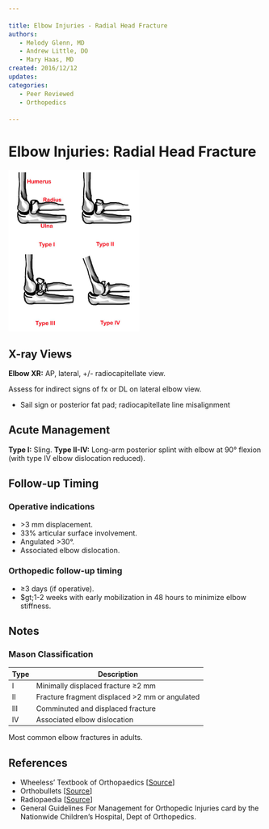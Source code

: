 ```yaml
---

title: Elbow Injuries - Radial Head Fracture
authors:
   - Melody Glenn, MD
   - Andrew Little, DO
   - Mary Haas, MD
created: 2016/12/12
updates:
categories:
   - Peer Reviewed
   - Orthopedics

---
```


# Elbow Injuries: Radial Head Fracture

![Type 1-4 radial head fracture drawing](image-1.png)

## X-ray Views

**Elbow XR:** AP, lateral, +/- radiocapitellate view.

Assess for indirect signs of fx or DL on lateral elbow view.
- Sail sign or posterior fat pad; radiocapitellate line misalignment

## Acute Management

**Type I:** Sling.
**Type II-IV:** Long-arm posterior splint with elbow at 90° flexion (with type IV elbow dislocation reduced).

## Follow-up Timing

### Operative indications
- &gt;3 mm displacement.
- 33% articular surface involvement.
- Angulated >30&deg;.
- Associated elbow dislocation.

### Orthopedic follow-up timing
- &ge;3 days (if operative).
- $gt;1-2 weeks with early mobilization in 48 hours to minimize elbow stiffness.

## Notes

### Mason Classification

| Type | Description                                        |
| ---- | -------------------------------------------------- |
| I    | Minimally displaced fracture &ge;2 mm              |
| II   | Fracture fragment displaced &gt;2 mm or angulated  |
| III  | Comminuted and displaced fracture                  |
| IV   | Associated elbow dislocation                       |

Most common elbow fractures in adults.

## References

- Wheeless’ Textbook of Orthopaedics  [[Source](http://Wheelessonline.com)]
- Orthobullets  [[Source](http://OrthoBullets.com)]
- Radiopaedia  [[Source](http://Radiopaedia.org)]
- General Guidelines For Management for Orthopedic Injuries card by the Nationwide Children’s Hospital, Dept of Orthopedics.
